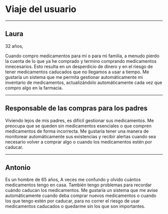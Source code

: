 # Viaje del usuario

---

## Laura

32 años,

Cuando compro medicamentos para mí o para mi familia, a menudo pierdo la cuenta de lo que ya he comprado y termino comprando medicamentos innecesarios. Esto resulta en un desperdicio de dinero y en el riesgo de tener medicamentos caducados que no llegamos a usar a tiempo. Me gustaría un sistema que me permita gestionar automáticamente mi inventario de medicamentos, actualizándolo automáticamente cada vez que compro algo en la farmacia.

---

## Responsable de las compras para los padres

Viviendo lejos de mis padres, es difícil gestionar sus medicamentos. Me preocupa que se queden sin medicamentos esenciales o que compren medicamentos de forma incorrecta. Me gustaría tener una manera de monitorear automáticamente sus existencias y recibir alertas cuando sea necesario volver a comprar algo o cuando los medicamentos estén por caducar.

---

## Antonio

Es un hombre de 65 años,
A veces me confundo y olvido cuántos medicamentos tengo en casa. También tengo problemas para recordar cuándo caducan los medicamentos. Me gustaría un sistema que me avise automáticamente cuando deba comprar nuevos medicamentos o cuando los que tengo estén por caducar, para no correr el riesgo de usar medicamentos caducados o quedarme sin los que son importantes.
